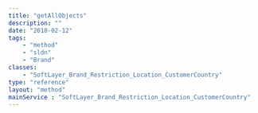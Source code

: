 ```yaml
---
title: "getAllObjects"
description: ""
date: "2018-02-12"
tags:
    - "method"
    - "sldn"
    - "Brand"
classes:
    - "SoftLayer_Brand_Restriction_Location_CustomerCountry"
type: "reference"
layout: "method"
mainService : "SoftLayer_Brand_Restriction_Location_CustomerCountry"
---
```

